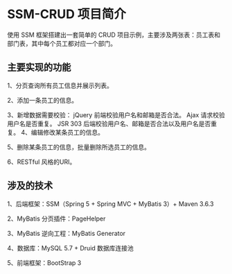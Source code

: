 <h1>SSM-CRUD 项目简介</h1>
使用 SSM 框架搭建出一套简单的 CRUD 项目示例，主要涉及两张表：员工表和部门表，其中每个员工都对应一个部门。

<h2>主要实现的功能</h2>
  1、分页查询所有员工信息并展示列表。

  2、添加一条员工的信息。

  3、新增数据需要校验：
              jQuery 前端校验用户名和邮箱是否合法。
              Ajax 请求校验用户名是否重复。
              JSR 303 后端校验用户名、邮箱是否合法以及用户名是否重复。
  4、编辑修改某条员工的信息。

  5、删除某条员工的信息，批量删除所选员工的信息。

  6、RESTful 风格的URI。

<h2>涉及的技术</h2>
  1、后端框架：SSM（Spring 5 + Spring MVC + MyBatis 3）+ Maven 3.6.3

  2、MyBatis 分页插件：PageHelper

  3、MyBatis 逆向工程：MyBatis Generator

  4、数据库：MySQL 5.7 + Druid 数据库连接池

  5、前端框架：BootStrap 3
